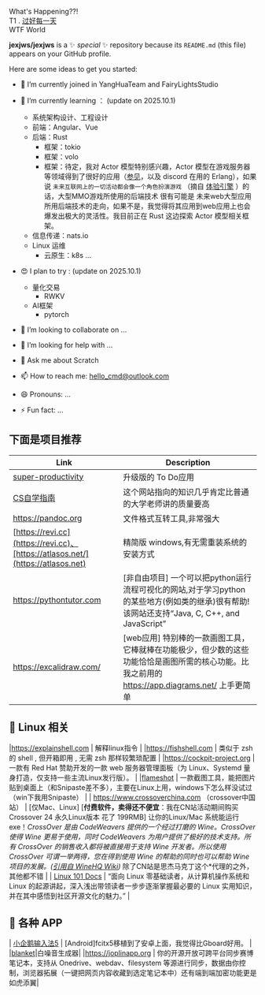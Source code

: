 What's Happening??!   
T1 . [过好每一天](https://www.bilibili.com/bangumi/play/ep96936)                  
WTF World   


**jexjws/jexjws** is a ✨ _special_ ✨ repository because its `README.md` (this file) appears on your GitHub profile.


Here are some ideas to get you started:


- 🔭 I’m currently joined in YangHuaTeam and FairyLightsStudio

- 🌱 I’m currently learning ： (update on 2025.10.1)
  -  系统架构设计、工程设计
  -  前端：Angular、Vue
  -  后端：Rust
      - 框架：tokio
      - 框架：volo
      - 框架：待定，我对 Actor 模型特别感兴趣，Actor 模型在游戏服务器等领域得到了很好的应用（[参见](https://huahua132.github.io/2023/05/07/skynet_frame/actor/)，以及 discord 在用的 Erlang），如果说 `未来互联网上的一切活动都会像一个角色扮演游戏` （摘自 [体验引擎](https://book.douban.com/subject/26323699/)
）的话，大型MMO游戏所使用的后端技术 很有可能是 未来web大型应用所用后端技术的走向，如果不是，我觉得将其应用到web应用上也会爆发出极大的灵活性。我目前正在 Rust 这边探索 Actor 模型相关框架。
  - 信息传递：nats.io
  - Linux 运维
      - 云原生：k8s ...

- 😍 I plan to try : (update on 2025.10.1)  
  - 量化交易
      - RWKV
  - AI框架
      - pytorch

- 👯 I’m looking to collaborate on ...
- 🤔 I’m looking for help with ...
- 💬 Ask me about Scratch
- 📫 How to reach me: hello_cmd@outlook.com
- 😄 Pronouns: ...
- ⚡ Fun fact: ...



下面是项目推荐
-------------------

| Link | Description |
| ----------- | ----------- |
| [super-productivity](https://github.com/johannesjo/super-productivity) | 升级版的 To Do应用|
| [ CS自学指南](https://csdiy.wiki/) | 这个网站指向的知识几乎肯定比普通的大学老师讲的质量要高 |
|https://pandoc.org | 文件格式互转工具,非常强大 |   
|[https://revi.cc](https://revi.cc)、[https://atlasos.net/](https://atlasos.net) | 精简版 windows,有无需重装系统的安装方式  |  
|https://pythontutor.com | [非自由项目] 一个可以把python运行流程可视化的网站,对于学习python的某些地方(例如类的继承)很有帮助!该网站还支持“Java, C, C++, and JavaScript”   |
| https://excalidraw.com/ |  [web应用] 特别棒的一款画图工具，它棒就棒在功能极少，但少数的这些功能恰恰是画图所需的核心功能。比我之前用的 https://app.diagrams.net/ 上手更简单 |

🐧 Linux 相关
-------------------

|https://explainshell.com | 解释linux指令   |
|https://fishshell.com | 类似于 zsh 的 shell , 但开箱即用 , 无需 zsh 那样较繁琐配置    |
|https://cockpit-project.org | 一款有 Red Hat 赞助开发的一款 web 服务器管理面板（为 Linux、Systemd 量身打造，仅支持一些主流Linux发行版）。      |
|[flameshot](https://flameshot.org) | 一款截图工具，能把图片贴到桌面上（和Snipaste差不多），主要在Linux上用，windows下怎么样没试过（win下我用Snipaste） |
| https://www.crossoverchina.com （crossover中国站） | [仅Mac、Linux] [**付费软件，卖得还不便宜**：我在CN站活动期间购买 Crossover 24 永久Linux版本 花了 199RMB] 让你的Linux/Mac 系统能运行exe！*CrossOver 是由 CodeWeavers 提供的一个经过打磨的 Wine。CrossOver 使得 Wine 更易于使用，同时 CodeWeavers 为用户提供了极好的技术支持。所有 CrossOver 的销售收入都将被直接用于支持 Wine 开发者。所以使用 CrossOver 可谓一举两得，您在得到使用 Wine 的帮助的同时也可以帮助 Wine 项目的发展。([引用自 WineHQ Wiki](https://wiki.winehq.org/Download_zhcn))* 除了CN站是思杰马克丁这个*代理的之外，其他都不错 |
| [Linux 101 Docs](https://101.lug.ustc.edu.cn)   | “面向 Linux 零基础读者，从计算机操作系统和 Linux 的起源讲起，深入浅出带领读者一步步逐渐掌握最必要的 Linux 实用知识，并在其中感悟到社区开源文化的魅力。” | 


📱 各种 APP
-------------------
| [小企鹅输入法5](https://github.com/fcitx5-android/fcitx5-android) |  [Android]fcitx5移植到了安卓上面，我觉得比Gboard好用。 |
|[blanket](https://github.com/rafaelmardojai/blanket)|白噪音生成器|
|https://joplinapp.org | 你的开源开放可跨平台同步赛博笔记本，支持从 Onedrive、webdav、filesystem 等源进行同步，数据由你控制，浏览器拓展（一键把网页内容收藏到选定笔记本中）还有端到端加密功能更是如虎添翼|
